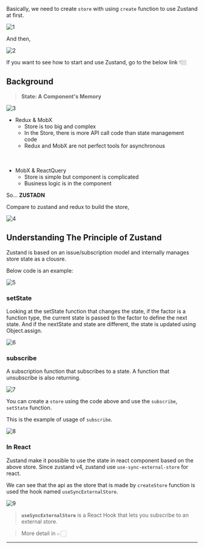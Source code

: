 Basically, we need to create `store` with using `create` function to use Zustand at first.

![1](https://github.com/jinscodes/Blog_nextJS/assets/87598134/6b4eceae-4467-4cbd-90ca-73f0a11fbb89)

And then,

![2](https://github.com/jinscodes/Blog_nextJS/assets/87598134/af06d29b-f550-4dc5-beb2-55574b152281)

If you want to see how to start and use Zustand, go to the below link 👇🏼

[](https://jay-h-blog.vercel.app/posts/ReactJs,NextJs/start-zustand)

## Background

> **State: A Component's Memory**

![3](https://github.com/jinscodes/Blog_nextJS/assets/87598134/071c5025-8b1c-4831-a89b-903b4276446b)

- Redux & MobX
  - Store is too big and complex
  - In the Store, there is more API call code than state management code
  - Redux and MobX are not perfect tools for asynchronous

ㅤ

- MobX & ReactQuery
  - Store is simple but component is complicated
  - Business logic is in the component

So... **ZUSTADN**

Compare to zustand and redux to build the store,

![4](https://github.com/jinscodes/Blog_nextJS/assets/87598134/43f00b18-b7e7-46eb-9721-49e43ae0f075)

## Understanding The Principle of Zustand

Zustand is based on an issue/subscription model and internally manages store state as a clousre.

Below code is an example:

![5](https://github.com/jinscodes/Blog_nextJS/assets/87598134/0a3e6b21-be29-46b5-b26e-381159025833)

### setState

Looking at the setState function that changes the state, if the factor is a function type, the current state is passed to the factor to define the next state. And if the nextState and state are different, the state is updated using Object.assign.

![6](https://github.com/jinscodes/Blog_nextJS/assets/87598134/2ed08a40-c3a8-4b09-9f26-e394f2a515c9)

### subscribe

A subscription function that subscribes to a state. A function that unsubscribe is also returning.

![7](https://github.com/jinscodes/Blog_nextJS/assets/87598134/347468c4-b881-4587-8b89-86b10926927b)

You can create a `store` using the code above and use the `subscribe`, `setState` function.

This is the example of usage of `subscribe`.

![8](https://github.com/jinscodes/Blog_nextJS/assets/87598134/80a20fcb-c5b9-4c93-a87b-571a3f4cb66e)

### In React

Zustand make it possible to use the state in react component based on the above store. Since zustand v4, zustand use `use-sync-external-store` for react.

We can see that the api as the store that is made by `createStore` function is used the hook named `useSyncExternalStore`.

![9](https://github.com/jinscodes/Blog_nextJS/assets/87598134/2bef04d4-819d-4025-8adc-210039c7d7c7)

> **`useSyncExternalStore`** is a React Hook that lets you subscribe to an external store.

> More detail in 👉🏻 [](https://jay-h-blog.vercel.app/posts/ReactJs/react-usesyncexternalstore)

---

[](https://ingg.dev/zustand-work/#zustand-code)

[](https://www.youtube.com/watch?v=nkXIpGjVxWU)
